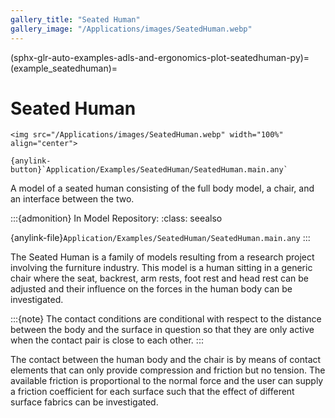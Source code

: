 ```yaml
---
gallery_title: "Seated Human"
gallery_image: "/Applications/images/SeatedHuman.webp"
---
```


(sphx-glr-auto-examples-adls-and-ergonomics-plot-seatedhuman-py)=
(example_seatedhuman)=
# Seated Human


````{div} margin sd-text-center
<img src="/Applications/images/SeatedHuman.webp" width="100%" align="center">

{anylink-button}`Application/Examples/SeatedHuman/SeatedHuman.main.any`
````

A model of a seated human consisting of the full body model, a chair, and an
interface between the two.


:::{admonition} In Model Repository:
:class: seealso

{anylink-file}`Application/Examples/SeatedHuman/SeatedHuman.main.any`
:::

The Seated Human is a family of models resulting from a
research project involving the furniture industry. This
model is a human sitting in a generic chair where the seat,
backrest, arm rests, foot rest and head rest can be adjusted
and their influence on the forces in the human body can be
investigated.

:::{note}
The contact conditions are conditional with
respect to the distance between the body and the surface
in question so that they are only active when the contact
pair is close to each other.
:::

The contact between the human body and the chair is by means
of contact elements that can only provide compression and
friction but no tension. The available friction is proportional
to the normal force and the user can supply a friction
coefficient for each surface such that the effect of different
surface fabrics can be investigated.

